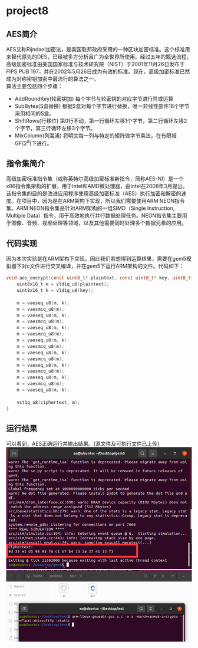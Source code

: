 # project8
## AES简介
AES又称Rijndael加密法，是美国联邦政府采用的一种区块加密标准。这个标准用来替代原先的DES，已经被多方分析且广为全世界所使用。经过五年的甄选流程，高级加密标准由美国国家标准与技术研究院（NIST）于2001年11月26日发布于FIPS PUB 197，并在2002年5月26日成为有效的标准。现在，高级加密标准已然成为对称密钥加密中最流行的算法之一。  
算法主要包括四个步骤：
- AddRoundKey(轮密钥加)
  每个字节与轮密钥的对应字节进行异或运算  
- SubBytes(S盒替换)
  根据S盒对每个字节进行替换，唯一非线性部件16个字节采用相同的S盒。  
- ShiftRows(行移位)
  第0行不动，第一行循环左移1个字节，第二行循环左移2个字节，第三行循环左移3个字节。  
- MixColumn(列混淆)
  将明文每一列与特定的矩阵做字节乘法，在有限域GF($`2^8`$)下进行。  

## 指令集简介
高级加密标准指令集（或称英特尔高级加密标准新指令，简称AES-NI）是一个x86指令集架构的扩展，用于Intel和AMD微处理器，由Intel在2008年3月提出。该指令集的目的是改进应用程序使用高级加密标准（AES）执行加密和解密的速度。在项目中，因为是在ARM架构下实现，所以我们需要使用ARM NEON指令集。ARM NEON指令集是针对ARM架构的一组SIMD（Single Instruction, Multiple Data）指令，用于高效地执行并行数据处理任务。NEON指令集主要用于图像、音频、视频处理等领域，以及其他需要同时处理多个数据元素的应用。

## 代码实现
因为本次实验是在ARM架构下实现，因此我们若想得到运算结果，需要在gem5模拟器下对c文件进行交叉编译，并在gem5下运行ARM架构的文件。代码如下：  
```c
void aes_encrypt(const uint8_t* plaintext, const uint8_t* key, uint8_t* ciphertext) {
    uint8x16_t m = vld1q_u8(plaintext);
    uint8x16_t k = vld1q_u8(key);

    m = vaeseq_u8(m, k);
    m = vaesmcq_u8(m);
    m = vaeseq_u8(m, k);
    m = vaesmcq_u8(m);
    m = vaeseq_u8(m, k);
    m = vaesmcq_u8(m);
    m = vaeseq_u8(m, k);
    m = vaesmcq_u8(m);
    m = vaeseq_u8(m, k);
    m = vaesmcq_u8(m);
    m = vaeseq_u8(m, k);
    m = vaesmcq_u8(m);
    m = vaeseq_u8(m, k);
    m = vaesmcq_u8(m);
    m = vaeseq_u8(m, k);

    vst1q_u8(ciphertext, m);
}
```

## 运行结果
可以看到，AES正确运行并输出结果。(源文件及可执行文件已上传)
![image](1.png)  
![image](2.png)
